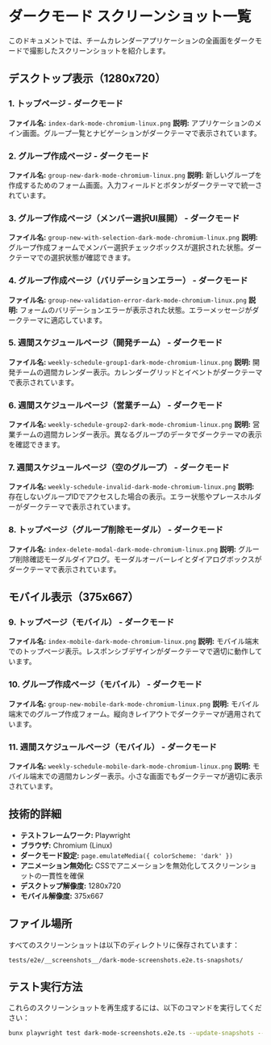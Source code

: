 # ダークモード スクリーンショット一覧

このドキュメントでは、チームカレンダーアプリケーションの全画面をダークモードで撮影したスクリーンショットを紹介します。

## デスクトップ表示（1280x720）

### 1. トップページ - ダークモード
**ファイル名:** `index-dark-mode-chromium-linux.png`
**説明:** アプリケーションのメイン画面。グループ一覧とナビゲーションがダークテーマで表示されています。

### 2. グループ作成ページ - ダークモード
**ファイル名:** `group-new-dark-mode-chromium-linux.png`
**説明:** 新しいグループを作成するためのフォーム画面。入力フィールドとボタンがダークテーマで統一されています。

### 3. グループ作成ページ（メンバー選択UI展開） - ダークモード
**ファイル名:** `group-new-with-selection-dark-mode-chromium-linux.png`
**説明:** グループ作成フォームでメンバー選択チェックボックスが選択された状態。ダークテーマでの選択状態が確認できます。

### 4. グループ作成ページ（バリデーションエラー） - ダークモード
**ファイル名:** `group-new-validation-error-dark-mode-chromium-linux.png`
**説明:** フォームのバリデーションエラーが表示された状態。エラーメッセージがダークテーマに適応しています。

### 5. 週間スケジュールページ（開発チーム） - ダークモード
**ファイル名:** `weekly-schedule-group1-dark-mode-chromium-linux.png`
**説明:** 開発チームの週間カレンダー表示。カレンダーグリッドとイベントがダークテーマで表示されています。

### 6. 週間スケジュールページ（営業チーム） - ダークモード
**ファイル名:** `weekly-schedule-group2-dark-mode-chromium-linux.png`
**説明:** 営業チームの週間カレンダー表示。異なるグループのデータでダークテーマの表示を確認できます。

### 7. 週間スケジュールページ（空のグループ） - ダークモード
**ファイル名:** `weekly-schedule-invalid-dark-mode-chromium-linux.png`
**説明:** 存在しないグループIDでアクセスした場合の表示。エラー状態やプレースホルダーがダークテーマで表示されています。

### 8. トップページ（グループ削除モーダル） - ダークモード
**ファイル名:** `index-delete-modal-dark-mode-chromium-linux.png`
**説明:** グループ削除確認モーダルダイアログ。モーダルオーバーレイとダイアログボックスがダークテーマで表示されています。

## モバイル表示（375x667）

### 9. トップページ（モバイル） - ダークモード
**ファイル名:** `index-mobile-dark-mode-chromium-linux.png`
**説明:** モバイル端末でのトップページ表示。レスポンシブデザインがダークテーマで適切に動作しています。

### 10. グループ作成ページ（モバイル） - ダークモード
**ファイル名:** `group-new-mobile-dark-mode-chromium-linux.png`
**説明:** モバイル端末でのグループ作成フォーム。縦向きレイアウトでダークテーマが適用されています。

### 11. 週間スケジュールページ（モバイル） - ダークモード
**ファイル名:** `weekly-schedule-mobile-dark-mode-chromium-linux.png`
**説明:** モバイル端末での週間カレンダー表示。小さな画面でもダークテーマが適切に表示されています。

## 技術的詳細

- **テストフレームワーク:** Playwright
- **ブラウザ:** Chromium (Linux)
- **ダークモード設定:** `page.emulateMedia({ colorScheme: 'dark' })`
- **アニメーション無効化:** CSSでアニメーションを無効化してスクリーンショットの一貫性を確保
- **デスクトップ解像度:** 1280x720
- **モバイル解像度:** 375x667

## ファイル場所

すべてのスクリーンショットは以下のディレクトリに保存されています：
```
tests/e2e/__screenshots__/dark-mode-screenshots.e2e.ts-snapshots/
```

## テスト実行方法

これらのスクリーンショットを再生成するには、以下のコマンドを実行してください：

```bash
bunx playwright test dark-mode-screenshots.e2e.ts --update-snapshots --workers=1
```